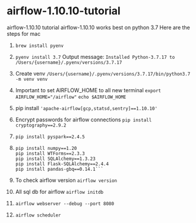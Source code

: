 # airflow-1.10.10-tutorial
airflow-1.10.10 tutorial
airflow-1.10.10 works best on python 3.7
Here are the steps for mac

1. ```brew install pyenv```
2. ```pyenv install 3.7```
Output message: ```Installed Python-3.7.17 to /Users/{username}/.pyenv/versions/3.7.17```
3. Create venv
```/Users/{username}/.pyenv/versions/3.7.17/bin/python3.7 -m venv venv```

4. Important to set AIRFLOW_HOME to all new terminal
```export AIRFLOW_HOME="/airflow"```
```echo $AIRFLOW_HOME```

5. pip install ```'apache-airflow[gcp,statsd,sentry]==1.10.10'```
6. Encrypt passwords for airflow connections 
```pip install cryptography==2.9.2```  

7. ```pip install pyspark==2.4.5```

8. ```pip install markupsafe==2.0.1
   pip install numpy==1.20
   pip install WTForms==2.3.3
   pip install SQLAlchemy==1.3.23 
   pip install Flask-SQLAlchemy==2.4.4
   pip install pandas-gbq==0.14.1```

9. To check airflow version
```airflow version```                  
10. All sql db for airflow 
 ```airflow initdb```                   
11. ```airflow webserver --debug --port 8080```
12. ```airflow scheduler```